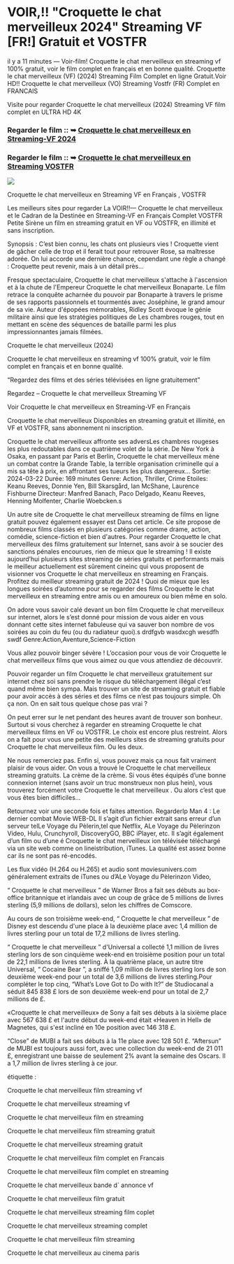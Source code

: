 # VOIR,!! "Croquette le chat merveilleux 2024" Streaming VF [FR!] Gratuit et VOSTFR

il y a 11 minutes — Voir-film! Croquette le chat merveilleux en streaming vf 100% gratuit, voir le film complet en français et en bonne qualité. Croquette le chat merveilleux (VF) (2024) Streaming Film Complet en ligne Gratuit.Voir HD!! Croquette le chat merveilleux (VO) Streaming Vostfr (FR) Complet en FRANCAIS

Visite pour regarder Croquette le chat merveilleux (2024) Streaming VF film complet en ULTRA HD 4K

### Regarder le film :: ➥ [Croquette le chat merveilleux en Streaming-VF 2024](https://t.co/eositpoVxj)

### Regarder le film :: ➥ [Croquette le chat merveilleux en Streaming VOSTFR](https://t.co/eositpoVxj)

<p dir="auto"><a href="https://t.co/eositpoVxj" title="PLAY NOW" rel="nofollow"><img src="https://i.imgur.com/jhNGoEt.gif" style="max-width: 100%;"></a></p>

Croquette le chat merveilleux en Streaming VF en Français , VOSTFR

Les meilleurs sites pour regarder La VOIR!!— Croquette le chat merveilleux et le Cadran de la Destinée en Streaming-VF en Français Complet VOSTFR Petite Sirène un film en streaming gratuit en VF ou VOSTFR, en illimité et sans inscription.

Synopsis : C’est bien connu, les chats ont plusieurs vies ! Croquette vient de gâcher celle de trop et il ferait tout pour retrouver Rose, sa maîtresse adorée. On lui accorde une dernière chance, cependant une règle a changé : Croquette peut revenir, mais à un détail près...

Fresque spectaculaire, Croquette le chat merveilleux s'attache à l'ascension et à la chute de l'Empereur Croquette le chat merveilleux Bonaparte. Le film retrace la conquête acharnée du pouvoir par Bonaparte à travers le prisme de ses rapports passionnels et tourmentés avec Joséphine, le grand amour de sa vie. Auteur d'épopées mémorables, Ridley Scott évoque le génie militaire ainsi que les stratégies politiques de Les chambres rouges, tout en mettant en scène des séquences de bataille parmi les plus impressionnantes jamais filmées.

Croquette le chat merveilleux (2024)

Croquette le chat merveilleux en streaming vf 100% gratuit, voir le film complet en français et en bonne qualité.

“Regardez des films et des séries télévisées en ligne gratuitement”

Regardez – Croquette le chat merveilleux Streaming VF

Voir Croquette le chat merveilleux en Streaming-VF en Français

Croquette le chat merveilleux Disponibles en streaming gratuit et illimité, en VF et VOSTFR, sans abonnement ni inscription.

Croquette le chat merveilleux affronte ses adversLes chambres rougeses les plus redoutables dans ce quatrième volet de la série. De New York à Osaka, en passant par Paris et Berlin, Croquette le chat merveilleux mène un combat contre la Grande Table, la terrible organisation criminelle qui a mis sa tête à prix, en affrontant ses tueurs les plus dangereux... Sortie: 2024-03-22 Durée: 169 minutes Genre: Action, Thriller, Crime Etoiles: Keanu Reeves, Donnie Yen, Bill Skarsgård, Ian McShane, Laurence Fishburne Directeur: Manfred Banach, Paco Delgado, Keanu Reeves, Henning Molfenter, Charlie Woebcken.s

Un autre site de Croquette le chat merveilleux streaming de films en ligne gratuit pouvez également essayer est Dans cet article. Ce site propose de nombreux films classés en plusieurs catégories comme drame, action, comédie, science-fiction et bien d'autres. Pour regarder Croquette le chat merveilleux des films gratuitement sur Internet, sans avoir à se soucier des sanctions pénales encourues, rien de mieux que le streaming ! Il existe aujourd’hui plusieurs sites streaming de séries gratuits et performants mais le meilleur actuellement est sûrement cineinc qui vous proposent de visionner vos Croquette le chat merveilleux en streaming en Français. Profitez du meilleur streaming gratuit de 2024 ! Quoi de mieux que les longues soirées d’automne pour se regarder des films Croquette le chat merveilleux en streaming entre amis ou en amoureux ou bien même en solo.

On adore vous savoir calé devant un bon film Croquette le chat merveilleux sur internet, alors le s’est donné pour mission de vous aider en vous donnant cette sites internet fabuleuse qui va sauver bon nombre de vos soirées au coin du feu (ou du radiateur quoi).s drdfgvb wasdxcgh wesdfh swdf Genre:Action,Aventure,Science-Fiction

Vous allez pouvoir binger sévère ! L’occasion pour vous de voir Croquette le chat merveilleux films que vous aimez ou que vous attendiez de découvrir.

Pouvoir regarder un film Croquette le chat merveilleux gratuitement sur internet chez soi sans prendre le risque du téléchargement illégal c’est quand même bien sympa. Mais trouver un site de streaming gratuit et fiable pour avoir accès à des séries et des films ce n’est pas toujours simple. Oh ça non. On en sait tous quelque chose pas vrai ?

On peut errer sur le net pendant des heures avant de trouver son bonheur. Surtout si vous cherchez à regarder en streaming Croquette le chat merveilleux films en VF ou VOSTFR. Le choix est encore plus restreint. Alors on a fait pour vous une petite des meilleurs sites de streaming gratuits pour Croquette le chat merveilleux film. Ou les deux.

Ne nous remerciez pas. Enfin si, vous pouvez mais ça nous fait vraiment plaisir de vous aider. On vous a trouvé le Croquette le chat merveilleux streaming gratuits. La crème de la crème. Si vous êtes équipés d’une bonne connexion internet (sans avoir un truc monstrueux non plus hein), vous trouverez forcément votre Croquette le chat merveilleux . Ou alors c’est que vous êtes bien difficiles…

Retournez voir une seconde fois et faites attention. RegarderIp Man 4 : Le dernier combat Movie WEB-DL Il s’agit d’un fichier extrait sans erreur d’un serveur telLe Voyage du Pèlerin,tel que Netflix, ALe Voyage du Pèlerinzon Video, Hulu, Crunchyroll, DiscoveryGO, BBC iPlayer, etc. Il s’agit également d’un film ou d’une é Croquette le chat merveilleux ion télévisée téléchargé via un site web comme on lineistribution, iTunes. La qualité est assez bonne car ils ne sont pas ré-encodés.

Les flux vidéo (H.264 ou H.265) et audio sont moviesunivers.com généralement extraits de iTunes ou d’ALe Voyage du Pèlerinzon Video,

“ Croquette le chat merveilleux ” de Warner Bros a fait ses débuts au box-office britannique et irlandais avec un coup de grâce de 5 millions de livres sterling (5,9 millions de dollars), selon les chiffres de Comscore.

Au cours de son troisième week-end, “ Croquette le chat merveilleux ” de Disney est descendu d'une place à la deuxième place avec 1,4 million de livres sterling pour un total de 17,2 millions de livres sterling.

“ Croquette le chat merveilleux ” d'Universal a collecté 1,1 million de livres sterling lors de son cinquième week-end en troisième position pour un total de 22,1 millions de livres sterling. À la quatrième place, un autre titre Universal, “ Cocaine Bear ”, a sniffé 1,09 million de livres sterling lors de son deuxième week-end pour un total de 3,6 millions de livres sterling.Pour compléter le top cinq, “What’s Love Got to Do with It?” de Studiocanal a séduit 845 838 £ lors de son deuxième week-end pour un total de 2,7 millions de £.

«Croquette le chat merveilleux» de Sony a fait ses débuts à la sixième place avec 567 638 £ et l'autre début du week-end était «Heaven in Hell» de Magnetes, qui s'est incliné en 10e position avec 146 318 £.

“Close” de MUBI a fait ses débuts à la 11e place avec 128 501 £. “Aftersun” de MUBI est toujours aussi fort, avec une collection du week-end de 21 011 £, enregistrant une baisse de seulement 2% avant la semaine des Oscars. Il a 1,7 million de livres sterling à ce jour.

étiquette :

Croquette le chat merveilleux film streaming vf

Croquette le chat merveilleux streaming vf

Croquette le chat merveilleux film en streaming

Croquette le chat merveilleux film streaming gratuit

Croquette le chat merveilleux streaming gratuit

Croquette le chat merveilleux film complet en Francais

Croquette le chat merveilleux film complet en streaming

Croquette le chat merveilleux bande d` annonce vf

Croquette le chat merveilleux film gratuit

Croquette le chat merveilleux streaming film coplet

Croquette le chat merveilleux streaming complet

Croquette le chat merveilleux film streaming

Croquette le chat merveilleux au cinema paris
